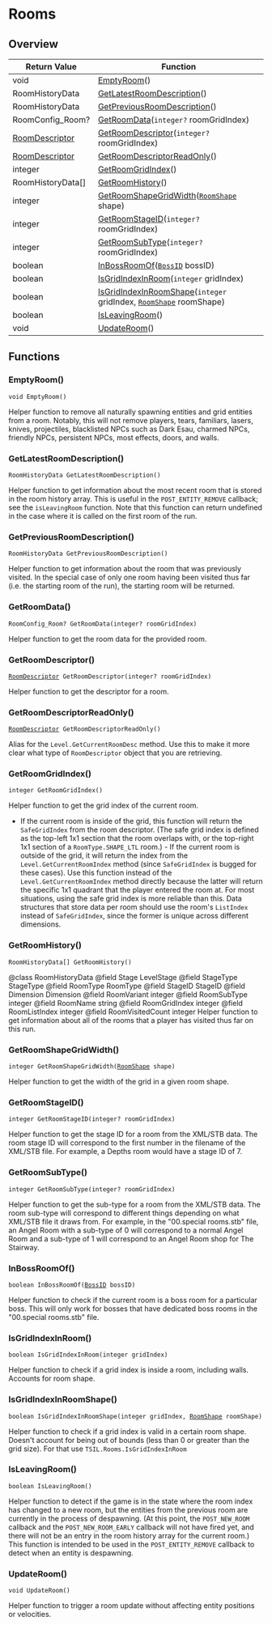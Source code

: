 # Rooms

## Overview

| Return Value | Function |
| - | - |
| void | [EmptyRoom](rooms.md#emptyroom)() |
| RoomHistoryData | [GetLatestRoomDescription](rooms.md#getlatestroomdescription)() |
| RoomHistoryData | [GetPreviousRoomDescription](rooms.md#getpreviousroomdescription)() |
| RoomConfig_Room? | [GetRoomData](rooms.md#getroomdata)(`integer?` roomGridIndex) |
| [RoomDescriptor](https://wofsauge.github.io/IsaacDocs/rep/RoomDescriptor.html) | [GetRoomDescriptor](rooms.md#getroomdescriptor)(`integer?` roomGridIndex) |
| [RoomDescriptor](https://wofsauge.github.io/IsaacDocs/rep/RoomDescriptor.html) | [GetRoomDescriptorReadOnly](rooms.md#getroomdescriptorreadonly)() |
| integer | [GetRoomGridIndex](rooms.md#getroomgridindex)() |
| RoomHistoryData\[] | [GetRoomHistory](rooms.md#getroomhistory)() |
| integer | [GetRoomShapeGridWidth](rooms.md#getroomshapegridwidth)([`RoomShape`](https://wofsauge.github.io/IsaacDocs/rep/enums/RoomShape.html) shape) |
| integer | [GetRoomStageID](rooms.md#getroomstageid)(`integer?` roomGridIndex) |
| integer | [GetRoomSubType](rooms.md#getroomsubtype)(`integer?` roomGridIndex) |
| boolean | [InBossRoomOf](rooms.md#inbossroomof)([`BossID`](../custom-enums/bossid.md) bossID) |
| boolean | [IsGridIndexInRoom](rooms.md#isgridindexinroom)(`integer` gridIndex) |
| boolean | [IsGridIndexInRoomShape](rooms.md#isgridindexinroomshape)(`integer` gridIndex, [`RoomShape`](https://wofsauge.github.io/IsaacDocs/rep/enums/RoomShape.html) roomShape) |
| boolean | [IsLeavingRoom](rooms.md#isleavingroom)() |
| void | [UpdateRoom](rooms.md#updateroom)() |

## Functions

### EmptyRoom()

`void EmptyRoom()`

Helper function to remove all naturally spawning entities and grid entities from a room. Notably, this will not remove players, tears, familiars, lasers, knives, projectiles, blacklisted NPCs such as Dark Esau, charmed NPCs, friendly NPCs, persistent NPCs, most effects, doors, and walls. 

### GetLatestRoomDescription()

`RoomHistoryData GetLatestRoomDescription()`

Helper function to get information about the most recent room that is stored in the room history array. 
This is useful in the `POST_ENTITY_REMOVE` callback; see the `isLeavingRoom` function. 
Note that this function can return undefined in the case where it is called on the first room of the run. 

### GetPreviousRoomDescription()

`RoomHistoryData GetPreviousRoomDescription()`

Helper function to get information about the room that was previously visited. 
In the special case of only one room having been visited thus far (i.e. the starting room of the run), the starting room will be returned. 

### GetRoomData()

`RoomConfig_Room? GetRoomData(integer? roomGridIndex)`

Helper function to get the room data for the provided room. 

### GetRoomDescriptor()

[`RoomDescriptor`](https://wofsauge.github.io/IsaacDocs/rep/RoomDescriptor.html)` GetRoomDescriptor(integer? roomGridIndex)`

Helper function to get the descriptor for a room. 

### GetRoomDescriptorReadOnly()

[`RoomDescriptor`](https://wofsauge.github.io/IsaacDocs/rep/RoomDescriptor.html)` GetRoomDescriptorReadOnly()`

Alias for the `Level.GetCurrentRoomDesc` method. Use this to make it more clear what type of `RoomDescriptor` object that you are retrieving. 

### GetRoomGridIndex()

`integer GetRoomGridIndex()`

Helper function to get the grid index of the current room. 
- If the current room is inside of the grid, this function will return the `SafeGridIndex` from the room descriptor. (The safe grid index is defined as the top-left 1x1 section that the room overlaps with, or the top-right 1x1 section of a `RoomType.SHAPE_LTL` room.) - If the current room is outside of the grid, it will return the index from the `Level.GetCurrentRoomIndex` method (since `SafeGridIndex` is bugged for these cases). 
Use this function instead of the `Level.GetCurrentRoomIndex` method directly because the latter will return the specific 1x1 quadrant that the player entered the room at. For most situations, using the safe grid index is more reliable than this. 
Data structures that store data per room should use the room's `ListIndex` instead of `SafeGridIndex`, since the former is unique across different dimensions. 

### GetRoomHistory()

`RoomHistoryData[] GetRoomHistory()`

@class RoomHistoryData @field Stage LevelStage @field StageType StageType @field RoomType RoomType @field StageID StageID @field Dimension Dimension @field RoomVariant integer @field RoomSubType integer @field RoomName string @field RoomGridIndex integer @field RoomListIndex integer @field RoomVisitedCount integer Helper function to get information about all of the rooms that a player has visited thus far on this run. 

### GetRoomShapeGridWidth()

`integer GetRoomShapeGridWidth(`[`RoomShape`](https://wofsauge.github.io/IsaacDocs/rep/enums/RoomShape.html)` shape)`

Helper function to get the width of the grid in a given room shape. 

### GetRoomStageID()

`integer GetRoomStageID(integer? roomGridIndex)`

Helper function to get the stage ID for a room from the XML/STB data. The room stage ID will correspond to the first number in the filename of the XML/STB file. For example, a Depths room would have a stage ID of 7. 

### GetRoomSubType()

`integer GetRoomSubType(integer? roomGridIndex)`

Helper function to get the sub-type for a room from the XML/STB data. The room sub-type will correspond to different things depending on what XML/STB file it draws from. For example, in the "00.special rooms.stb" file, an Angel Room with a sub-type of 0 will correspond to a normal Angel Room and a sub-type of 1 will correspond to an Angel Room shop for The Stairway. 

### InBossRoomOf()

`boolean InBossRoomOf(`[`BossID`](../custom-enums/bossid.md)` bossID)`

Helper function to check if the current room is a boss room for a particular boss. This will only work for bosses that have dedicated boss rooms in the "00.special rooms.stb" file. 

### IsGridIndexInRoom()

`boolean IsGridIndexInRoom(integer gridIndex)`

Helper function to check if a grid index is inside a room, including walls. Accounts for room shape. 

### IsGridIndexInRoomShape()

`boolean IsGridIndexInRoomShape(integer gridIndex, `[`RoomShape`](https://wofsauge.github.io/IsaacDocs/rep/enums/RoomShape.html)` roomShape)`

Helper function to check if a grid index is valid in a certain room shape. 
Doesn't account for being out of bounds (less than 0 or greater than the grid size). For that use `TSIL.Rooms.IsGridIndexInRoom` 

### IsLeavingRoom()

`boolean IsLeavingRoom()`

Helper function to detect if the game is in the state where the room index has changed to a new room, but the entities from the previous room are currently in the process of despawning. (At this point, the `POST_NEW_ROOM` callback and the `POST_NEW_ROOM_EARLY` callback will not have fired yet, and there will not be an entry in the room history array for the current room.) 
This function is intended to be used in the `POST_ENTITY_REMOVE` callback to detect when an entity is despawning. 

### UpdateRoom()

`void UpdateRoom()`

Helper function to trigger a room update without affecting entity positions or velocities. 

